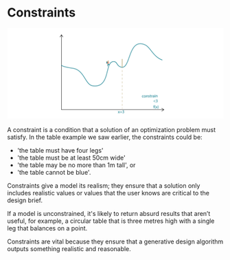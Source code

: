 # Constraints

![](../../.gitbook/assets/constrains.png)

A constraint is a condition that a solution of an optimization problem must satisfy. In the table example we saw earlier, the constraints could be:

* 'the table must have four legs' 
* 'the table must be at least 50cm wide' 
* 'the table may be no more than 1m tall', or 
* 'the table cannot be blue'.

Constraints give a model its realism; they ensure that a solution only includes realistic values or values that the user knows are critical to the design brief. 

If a model is unconstrained, it's likely to return absurd results that aren’t useful, for example, a circular table that is three metres high with a single leg that balances on a point. 

Constraints are vital because they ensure that a generative design algorithm outputs something realistic and reasonable.

